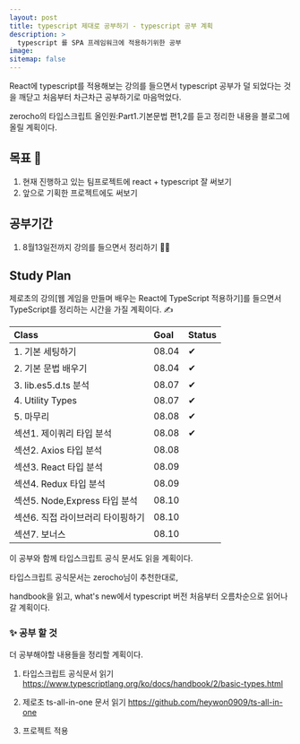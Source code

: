 ```yaml
---
layout: post
title: typescript 제대로 공부하기 - typescript 공부 계획
description: >
  typescript 를 SPA 프레임워크에 적용하기위한 공부
image:
sitemap: false
---
```


React에 typescript를 적용해보는 강의를 들으면서 typescript 공부가 덜 되었다는 것을 깨닫고 처음부터 차근차근 공부하기로 마음먹었다.

zerocho의 타입스크립트 올인원:Part1.기본문법 편1,2를 듣고 정리한 내용을 블로그에 올릴 계획이다.


## 목표 🚀

1. 현재 진행하고 있는 팀프로젝트에 react + typescript 잘 써보기
2. 앞으로 기획한 프로젝트에도 써보기



## 공부기간

1. 8월13일전까지 강의를 들으면서 정리하기 👩‍🎤

## Study Plan

제로초의 강의[웹 게임을 만들며 배우는 React에 TypeScript 적용하기]를 들으면서 TypeScript를 정리하는 시간을 가질 계획이다. ✍

| Class                              | Goal | Status |
| :--------------------------------- | :--- | :----- |
| 1. 기본 세팅하기                                |  08.04    |    ✔    |
| 2. 기본 문법 배우기           |  08.04    |    ✔        |
| 3. lib.es5.d.ts 분석        |   08.07   |    ✔        |
| 4. Utility Types           |   08.07   |    ✔    |
| 5. 마무리   |   08.08   |      ✔    | 
| 섹션1. 제이쿼리 타입 분석            |  08.08    |    ✔    |
| 섹션2. Axios 타입 분석        |  08.08    |        |
| 섹션3. React 타입 분석           |  08.09    |        |
| 섹션4. Redux 타입 분석                |  08.09    |        |
| 섹션5. Node,Express 타입 분석      |   08.10   |        |
| 섹션6. 직접 라이브러리 타이핑하기 |  08.10    |        |
| 섹션7. 보너스                                |  08.10    |        |

이 공부와 함께 타입스크립트 공식 문서도 읽을 계획이다.

타입스크립트 공식문서는 zerocho님이 추천한대로, 

handbook을 읽고, what's new에서 typescript 버전 처음부터 오름차순으로 읽어나갈 계획이다.



### ✨ 공부 할 것

더 공부해야할 내용들을 정리할 계획이다.

1. 타입스크립트 공식문서 읽기
   https://www.typescriptlang.org/ko/docs/handbook/2/basic-types.html
2. 제로초 ts-all-in-one 문서 읽기
   https://github.com/heywon0909/ts-all-in-one

3. 프로젝트 적용
